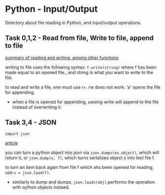 
# Python - Input/Output

Directory about file reading in Python, and input/output operations.

## Task 0,1,2 - Read from file, Write to file, append to file

[summary of reading and writing, among other functions](https://docs.python.org/3/tutorial/inputoutput.html#reading-and-writing-files)

writing to file uses the following syntax: `f.write(string)` where f has been made equal to an opened file., and string is what you want to write to the file.

to read and write a file, one must use r+. rw does not work. 'a' opens the file for appending.

- when a file is opened for appending, uwsing write will append to the file instead of overwriting it.

## Task 3,4 - JSON

`import json`

[article](https://docs.python.org/3/tutorial/inputoutput.html#saving-structured-data-with-json)


you can turn a python object into json via `json.dumps(ex_object)`, which will return it, or `json.dump(x, f)`, which turns serializes object x into text file f.

to turn an item back again from file f which ahs been opened for reading, use `x = json.load(f)`. 

- similarly to dump and dumps, `json.loads(obj)`,performs the operation with oython objects instaed.


